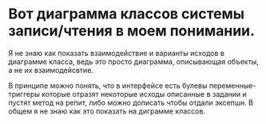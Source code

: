 # Вот диаграмма классов системы записи/чтения в моем понимании.
Я не знаю как показать взаимодействие и варианты исходов в диаграмме класса, ведь это просто диаграмма, описывающая объекты, а не их взаимодейсвтие.

В принципе можно понять, что в интерфейсе есть булевы переменные-триггеры которые отразят некоторые исходы описанные в задании и пустят метод на репит, либо можно дописать чтобы отдали эксепшн. В общем я не знаю как это показать на диграмме классов.